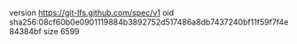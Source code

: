 version https://git-lfs.github.com/spec/v1
oid sha256:08cf60b0e0901119884b3892752d517486a8db7437240bf11f59f7f4e84384bf
size 6599
